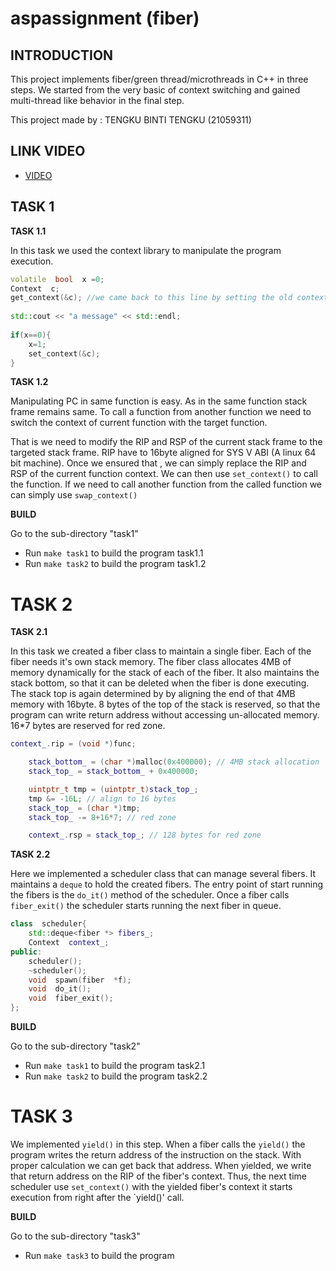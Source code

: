 # aspassignment (fiber)



## INTRODUCTION

This project implements fiber/green thread/microthreads in C++ in three steps. We started from the very basic of context switching and gained multi-thread like behavior in the final step.

This project made by : TENGKU BINTI TENGKU (21059311)

## LINK VIDEO

- [VIDEO](https://gitlab.uwe.ac.uk/tna2-bintiteng/aspassignment/-/blob/main/21039511_ASP.mp4) 


 ## TASK 1

 **TASK 1.1**

 In this task we used the context library to manipulate the program execution.
```C++
volatile  bool  x =0;
Context  c;
get_context(&c); //we came back to this line by setting the old context
		
std::cout << "a message" << std::endl; 
		
if(x==0){
	x=1;
	set_context(&c);
}

```


**TASK 1.2**

Manipulating PC in same function is easy. As in the same function stack frame remains same. To call a function from another function we need to switch the context of current function with the target function.

That is we need to modify the RIP and RSP of the current stack frame to the targeted stack frame. RIP have to 16byte aligned for SYS V ABI (A linux 64 bit machine). Once we ensured that , we can simply replace the RIP and RSP  of the current function context. We can then use `set_context()` to call the function. If we need to call another function from the called function we can simply use `swap_context()`


**BUILD**

Go to the sub-directory "task1"
- Run `make task1` to build the program task1.1
- Run `make task2` to build the program task1.2

# TASK 2

**TASK 2.1**

In this task we created a fiber class to maintain a single fiber. Each of the fiber needs it's own stack memory. The fiber class allocates 4MB of memory dynamically for the stack of each of the fiber. It also maintains the stack bottom, so that it can be deleted when the fiber is done executing. The stack top is again determined by  by aligning the end of that 4MB memory with 16byte. 8 bytes of the top of the stack is reserved, so that the program can write return address without accessing un-allocated memory. 16*7 bytes are reserved for red zone.

```C++
context_.rip = (void *)func;

    stack_bottom_ = (char *)malloc(0x400000); // 4MB stack allocation
    stack_top_ = stack_bottom_ + 0x400000;

    uintptr_t tmp = (uintptr_t)stack_top_;
    tmp &= -16L; // align to 16 bytes
    stack_top_ = (char *)tmp;
    stack_top_ -= 8+16*7; // red zone

    context_.rsp = stack_top_; // 128 bytes for red zone
``` 


**TASK 2.2**

Here we implemented a scheduler class that can manage several fibers. It maintains a `deque` to hold the created fibers. The entry point of start running the fibers is the `do_it()` method of the scheduler. Once a fiber calls `fiber_exit()` the scheduler starts running the  next fiber in queue.

```C++
class  scheduler{
	std::deque<fiber *> fibers_;
	Context  context_;
public:
	scheduler();
	~scheduler();
	void  spawn(fiber  *f);
	void  do_it();
	void  fiber_exit();
};
``` 



**BUILD**

Go to the sub-directory "task2"
- Run `make task1` to build the program task2.1
- Run `make task2` to build the program task2.2


# TASK 3

We implemented `yield()` in this step. When a fiber calls the `yield()` the program writes the return address of the instruction on the stack. With proper calculation we can get back that address. When yielded, we write that return address on the RIP of the fiber's context. Thus, the next time scheduler use `set_context()` with the yielded fiber's context it starts execution from right after the `yield()' call.


**BUILD**

Go to the sub-directory "task3"
- Run `make task3` to build the program 
